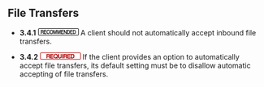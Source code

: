 File Transfers
--------------

- **3.4.1** ![](/badge/rec.png) A client should not automatically accept inbound file
  transfers.

- **3.4.2** ![](/badge/req.png) If the client provides an option to automatically accept
  file transfers, its default setting must be to disallow automatic accepting
  of file transfers.
